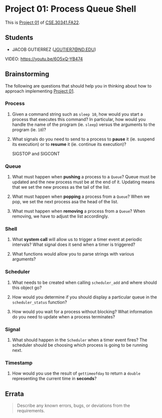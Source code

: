 # Project 01: Process Queue Shell

This is [Project 01] of [CSE.30341.FA22].

## Students

- JACOB GUTIERREZ (JGUTIER7@ND.EDU)


VIDEO: 
https://youtu.be/6O5xQ-YB474  

## Brainstorming

The following are questions that should help you in thinking about how to
approach implementing [Project 01].

### Process

1. Given a command string such as `sleep 10`, how would you start a process
   that executes this command?  In particular, how would you handle the name of
   the program (ie. `sleep`) versus the arguments to the program (ie. `10`)?


2. What signals do you need to send to a process to **pause** it (ie. suspend
   its execution) or to **resume** it (ie. continue its execution)?

	SIGSTOP and SIGCONT

### Queue

1. What must happen when **pushing** a process to a `Queue`?
	Queue must be updated and the new process must be at the end of it. 
	Updating means that we set the new process as the tail of the list. 

2. What must happen when **popping** a process from a `Queue`?
	When we pop, we set the next process asa the head of the list. 

3. What must happen when **removing** a process from a `Queue`?
	When removing, we have to adjust the list accordingly. 

### Shell

1. What **system call** will allow us to trigger a timer event at periodic
   intervals?  What signal does it send when a timer is triggered?

2. What functions would allow you to parse strings with various arguments?

### Scheduler

1. What needs to be created when calling `scheduler_add` and where should this
   object go?

2. How would you determine if you should display a particular queue in the
   `scheduler_status` function?	


3. How would you wait for a process without blocking? What information do you
   need to update when a process terminates?

### Signal

1. What should happen in the `Scheduler` when a timer event fires?
	The scheduler should be choosing which process is going to be running next.

### Timestamp

1. How would you use the result of `gettimeofday` to return a `double`
   representing the current time in **seconds**?

## Errata

> Describe any known errors, bugs, or deviations from the requirements.


[Project 01]:       https://www3.nd.edu/~pbui/teaching/cse.30341.fa22/project01.html
[CSE.30341.FA22]:   https://www3.nd.edu/~pbui/teaching/cse.30341.fa22/
